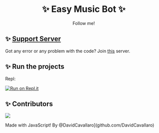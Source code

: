 <h1 align="center"> ✨ Easy Music Bot ✨ </h1>
<p align="center">Follow me!</p>

## ✨ [Support Server](https://discord.gg/a9SHDpD)
Got any error or any problem with the code? Join [this](https://discord.gg/a9SHDpD) server.

## ✨ Run the projects
Repl:

[![Run on Repl.it](https://github.com/DavidCavallaro/Music-Bot/blob/main/replit.PNG?raw=true)](https://repl.it/github/DavidCavallaro/Music-Bot)
## ✨ Contributors
<a href="https://github.com/DavidCavallaro/Music-Bot/graphs/contributors">
  <img src="https://contributors-img.web.app/image?repo=DavidCavallaro/Music-Bot" />
</a>

Made with JavaScript! By @DavidCavallaro](github.com/DavidCavallaro)